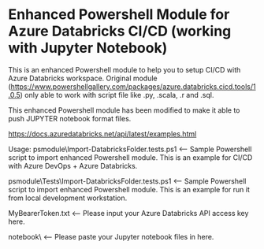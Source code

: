 # Enhanced Powershell Module for Azure Databricks CI/CD (working with Jupyter Notebook)

This is an enhanced Powershell module to help you to setup CI/CD with Azure Databricks workspace. Original module (https://www.powershellgallery.com/packages/azure.databricks.cicd.tools/1.0.5) only able to work with script file like .py, .scala, .r and .sql.

This enhanced Powershell module has been modified to make it able to push JUPYTER notebook format files.

https://docs.azuredatabricks.net/api/latest/examples.html

Usage:
psmodule\Import-DatabricksFolder.tests.ps1 <-- Sample Powershell script to import enhanced Powershell module. This is an example for CI/CD with Azure DevOps + Azure Databricks.

psmodule\Tests\Import-DatabricksFolder.tests.ps1 <-- Sample Powershell script to import enhanced Powershell module. This is an example for run it from local development workstation.

MyBearerToken.txt <-- Please input your Azure Databricks API access key here.

notebook\ <-- Please paste your Jupyter notebook files in here.

